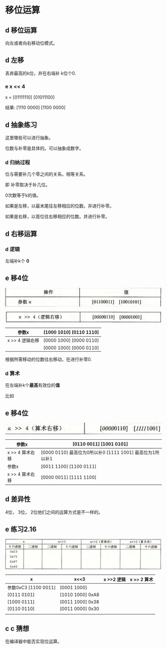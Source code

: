 # 移位运算

## d 移位运算

向左或者向右移动位模式。

## d 左移

丢弃最高的k位，并在右端补 k位个0.

### e x << 4

x = [01111110] [01011100]

结果: [1110 0000]  [1100 0000]



## d 抽象练习

这里哪些可以进行抽象。

位数与补零是具体的。可以抽象成数字。

### d 归纳过程

位与需要补几个零之间的关系。相等关系。

即 补零取决于补几位。

0次数等于k的值。



如果是左移，以最末尾往左移相应的位数。并进行补零。

如果是右移，以首位往右移相应的位数。并进行补零。



## d 右移运算

### d 逻辑

左端补k个 **0**

## e 移4位

![image-20221119214950491](c%E8%AF%AD%E8%A8%80%E7%A7%BB%E4%BD%8D%E8%BF%90%E7%AE%97.assets/image-20221119214950491-16688657911467.png)



![image-20221119214922688](c%E8%AF%AD%E8%A8%80%E7%A7%BB%E4%BD%8D%E8%BF%90%E7%AE%97.assets/image-20221119214922688-16688657638155.png)



| 参数x           | [1000 1010] [0110 1110] |
| --------------- | ----------------------- |
| x >> 4 逻辑右移 | [0000 1000] [0000 0110] |
|                 | [0000 1000] [0000 0110] |

根据所需移动的位数往右移动，在进行补零0.

### d 算术

在左端补k个**最高**有效位的**值**

比如 

## e 移4位

![image-20221119220110106](c%E8%AF%AD%E8%A8%80%E7%A7%BB%E4%BD%8D%E8%BF%90%E7%AE%97.assets/image-20221119220110106-16688664723269.png)

| 参数x           | [0110 0011] [1001 0101]                                      |
| --------------- | ------------------------------------------------------------ |
| x >> 4 算术右移 | [0000 0110] 最高位为0所以补0      [1111 1001]   最高位为1所以补1 |
| 参数x           | [0011 1100] [1100 0111]                                      |
| x >> 4 算术右移 | [0000 0011] [1111 1100]                                      |



## d 差异性 

4位， 3位， 2位他们之间的运算方式是不一样的。







## e 练习2.16

![image-20221119221008059](c%E8%AF%AD%E8%A8%80%E7%A7%BB%E4%BD%8D%E8%BF%90%E7%AE%97.assets/image-20221119221008059-166886700867311.png)



| x                     | x<<3               | x >>2 逻辑 | x >> 2 算术 |
| --------------------- | ------------------ | ---------- | ----------- |
| 参数0xC3  [1100 0011] | [0001 1000]        |            |             |
| [0111 0101]           | [1010 1000]   0xA8 |            |             |
| [1000 0111]           | [0011 1000]   0x38 |            |             |
| [0110 0110]           | [0011 0000]   0x30 |            |             |
|                       |                    |            |             |



## c c 猜想

在编译器中能否实现位运算。
